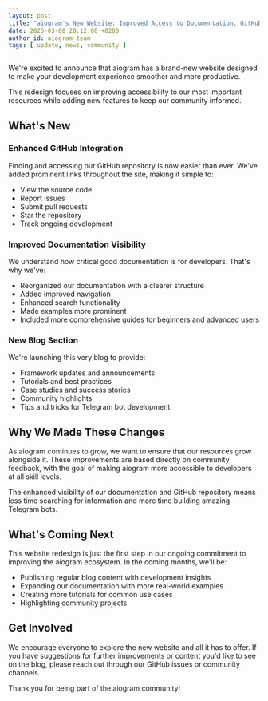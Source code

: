 ```yaml
---
layout: post
title: "aiogram's New Website: Improved Access to Documentation, GitHub, and More"
date: 2025-03-08 20:12:00 +0200
author_id: aiogram_team
tags: [ update, news, community ]
---
```


We're excited to announce that aiogram has a brand-new website designed to make your development
experience smoother and more productive.

This redesign focuses on improving accessibility to our most important resources while
adding new features to keep our community informed.

## What's New

### Enhanced GitHub Integration

Finding and accessing our GitHub repository is now easier than ever. We've added prominent links throughout the site, making it simple to:

- View the source code
- Report issues
- Submit pull requests
- Star the repository
- Track ongoing development

### Improved Documentation Visibility

We understand how critical good documentation is for developers. That's why we've:

- Reorganized our documentation with a clearer structure
- Added improved navigation
- Enhanced search functionality
- Made examples more prominent
- Included more comprehensive guides for beginners and advanced users

### New Blog Section

We're launching this very blog to provide:

- Framework updates and announcements
- Tutorials and best practices
- Case studies and success stories
- Community highlights
- Tips and tricks for Telegram bot development

## Why We Made These Changes

As aiogram continues to grow, we want to ensure that our resources grow alongside it.
These improvements are based directly on community feedback, with the goal of making aiogram more
accessible to developers at all skill levels.

The enhanced visibility of our documentation and GitHub repository means less time searching for
information and more time building amazing Telegram bots.

## What's Coming Next

This website redesign is just the first step in our ongoing commitment to improving the aiogram ecosystem.
In the coming months, we'll be:

- Publishing regular blog content with development insights
- Expanding our documentation with more real-world examples
- Creating more tutorials for common use cases
- Highlighting community projects

## Get Involved

We encourage everyone to explore the new website and all it has to offer.
If you have suggestions for further improvements or content you'd like to see on the blog,
please reach out through our GitHub issues or community channels.

Thank you for being part of the aiogram community!
